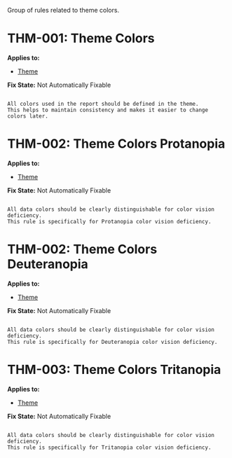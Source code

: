 Group of rules related to theme colors.



# THM-001: Theme Colors

**Applies to:**

- [Theme](/general/theme)

**Fix State:** Not Automatically Fixable

```

All colors used in the report should be defined in the theme.
This helps to maintain consistency and makes it easier to change colors later.

```

# THM-002: Theme Colors Protanopia

**Applies to:**

- [Theme](/general/theme)

**Fix State:** Not Automatically Fixable

```

All data colors should be clearly distinguishable for color vision deficiency.
This rule is specifically for Protanopia color vision deficiency.

```

# THM-002: Theme Colors Deuteranopia

**Applies to:**

- [Theme](/general/theme)

**Fix State:** Not Automatically Fixable

```

All data colors should be clearly distinguishable for color vision deficiency.
This rule is specifically for Deuteranopia color vision deficiency.

```

# THM-003: Theme Colors Tritanopia

**Applies to:**

- [Theme](/general/theme)

**Fix State:** Not Automatically Fixable

```

All data colors should be clearly distinguishable for color vision deficiency.
This rule is specifically for Tritanopia color vision deficiency.

```

